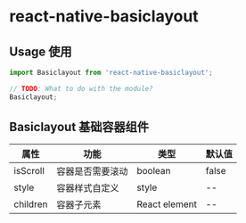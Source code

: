<!--
 * @Author: kanglang
 * @Date: 2022-01-19 15:08:26
 * @LastEditors: kanglang
 * @LastEditTime: 2022-01-19 16:03:08
 * @Description: 
-->

# react-native-basiclayout

## Usage 使用
```javascript
import Basiclayout from 'react-native-basiclayout';

// TODO: What to do with the module?
Basiclayout;
```
## Basiclayout 基础容器组件

| 属性                 | 功能                    | 类型             | 默认值     |
| ------------------- | -----------------------  | -------------   | ---------  |
| isScroll            | 容器是否需要滚动          | boolean         | false      |
| style               | 容器样式自定义            | style           | --         |
| children            | 容器子元素                | React element   |  --        |